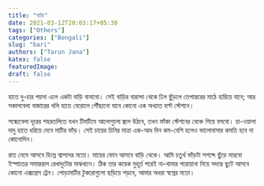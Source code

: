 ```yaml
---
title: "বাড়ি"
date: 2021-03-12T20:03:17+05:30
tags: ["Others"]
categories: ["Bengali"]
slug: "bari"
authors: ["Tarun Jana"]
katex: false
featuredImage: 
draft: false
---
```


হাতে দু-চার পয়সা এলে একটা বাড়ি বানাবো। সেই বাড়ির বারান্দা থেকে ঢিল ছুঁড়লে তেপান্তরের মাঠে হারিয়ে যাবে; আর 
সকালবেলা বাজারের থলি হাতে বেরোলে পৌঁছানো যাবে কোনো এক অখ্যাত হল্ট স্টেশনে।
 
সন্ধ্যেবেলা দূরের শহরতলিতে যখন টিমটিমে আলোগুলো জ্বলে উঠবে, তখন ফাঁকা স্টেশনের বেঞ্চে গিয়ে বসবো। চা-ওয়ালা
দাদু হাতে ধরিয়ে দেবে মাটির ভাঁড়। সেই চায়ের চিনির মাত্রা এক-আধ দিন কম-বেশি হলেও ভালোবাসার কমতি হবে না
কোনোদিন।
 
রাত নেমে আসবে হিংস্র শ্বাপদের মতো। মায়ের ফোন আসবে বাড়ি থেকে। আমি চতুর্থ ভাঁড়টা সশব্দে ছুঁড়ে মারবো ইস্পাতের 
সমান্তরাল রেখাদুটোর মাঝখানে। ঠিক তার কয়েক মুহূর্ত পরেই না-থামার পরোয়ানা নিয়ে সদম্ভে ছুটে আসবে কোনো এক্সপ্রেস 
ট্রেন। পোড়ামাটির টুকরোগুলো ছড়িয়ে পড়বে, আমার অধরা স্বপ্নের মতো।
